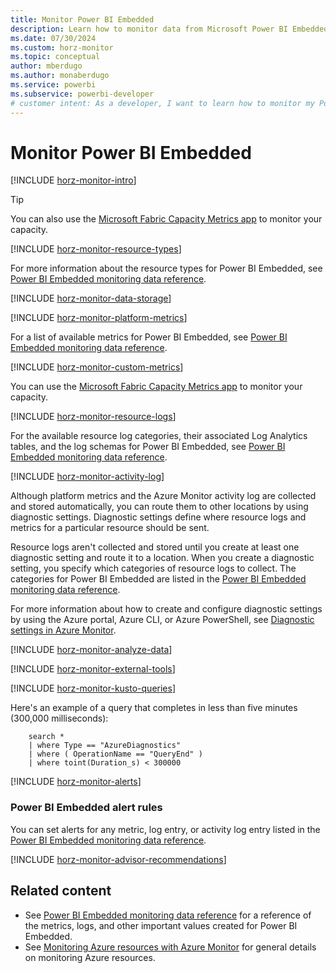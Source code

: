 ```yaml
---
title: Monitor Power BI Embedded
description: Learn how to monitor data from Microsoft Power BI Embedded by using Azure Monitor and PowerShell commands.
ms.date: 07/30/2024
ms.custom: horz-monitor
ms.topic: conceptual
author: mberdugo
ms.author: monaberdugo
ms.service: powerbi
ms.subservice: powerbi-developer
# customer intent: As a developer, I want to learn how to monitor my Power BI Embedded application so that I can ensure it's running smoothly.
---
```

# Monitor Power BI Embedded

[!INCLUDE [horz-monitor-intro](~/../reusable-content/ce-skilling/azure/includes/azure-monitor/horizontals/horz-monitor-intro.md)]

> [!TIP]
> You can also use the [Microsoft Fabric Capacity Metrics app](/fabric/enterprise/metrics-app) to monitor your capacity.

[!INCLUDE [horz-monitor-resource-types](~/../reusable-content/ce-skilling/azure/includes/azure-monitor/horizontals/horz-monitor-resource-types.md)]

For more information about the resource types for Power BI Embedded, see [Power BI Embedded monitoring data reference](monitor-power-bi-embedded-reference.md).

[!INCLUDE [horz-monitor-data-storage](~/../reusable-content/ce-skilling/azure/includes/azure-monitor/horizontals/horz-monitor-data-storage.md)]

[!INCLUDE [horz-monitor-platform-metrics](~/../reusable-content/ce-skilling/azure/includes/azure-monitor/horizontals/horz-monitor-platform-metrics.md)]

For a list of available metrics for Power BI Embedded, see [Power BI Embedded monitoring data reference](monitor-power-bi-embedded-reference.md#metrics).

[!INCLUDE [horz-monitor-custom-metrics](~/../reusable-content/ce-skilling/azure/includes/azure-monitor/horizontals/horz-monitor-non-monitor-metrics.md)]

You can use the [Microsoft Fabric Capacity Metrics app](/fabric/enterprise/metrics-app) to monitor your capacity.

[!INCLUDE [horz-monitor-resource-logs](~/../reusable-content/ce-skilling/azure/includes/azure-monitor/horizontals/horz-monitor-resource-logs.md)]

For the available resource log categories, their associated Log Analytics tables, and the log schemas for Power BI Embedded, see [Power BI Embedded monitoring data reference](monitor-power-bi-embedded-reference.md#resource-logs).

[!INCLUDE [horz-monitor-activity-log](~/../reusable-content/ce-skilling/azure/includes/azure-monitor/horizontals/horz-monitor-activity-log.md)]

Although platform metrics and the Azure Monitor activity log are collected and stored automatically, you can route them to other locations by using diagnostic settings. Diagnostic settings define where resource logs and metrics for a particular resource should be sent.

Resource logs aren't collected and stored until you create at least one diagnostic setting and route it to a location. When you create a diagnostic setting, you specify which categories of resource logs to collect. The categories for Power BI Embedded are listed in the [Power BI Embedded monitoring data reference](monitor-power-bi-embedded-reference.md#resource-logs).

For more information about how to create and configure diagnostic settings by using the Azure portal, Azure CLI, or Azure PowerShell, see [Diagnostic settings in Azure Monitor](/azure/azure-monitor/platform/diagnostic-settings).

[!INCLUDE [horz-monitor-analyze-data](~/../reusable-content/ce-skilling/azure/includes/azure-monitor/horizontals/horz-monitor-analyze-data.md)]

[!INCLUDE [horz-monitor-external-tools](~/../reusable-content/ce-skilling/azure/includes/azure-monitor/horizontals/horz-monitor-external-tools.md)]

[!INCLUDE [horz-monitor-kusto-queries](~/../reusable-content/ce-skilling/azure/includes/azure-monitor/horizontals/horz-monitor-kusto-queries.md)]

Here's an example of a query that completes in less than five minutes (300,000 milliseconds):

```kusto
    search *
    | where Type == "AzureDiagnostics"
    | where ( OperationName == "QueryEnd" )
    | where toint(Duration_s) < 300000   
```

[!INCLUDE [horz-monitor-alerts](~/../reusable-content/ce-skilling/azure/includes/azure-monitor/horizontals/horz-monitor-alerts.md)]

### Power BI Embedded alert rules

You can set alerts for any metric, log entry, or activity log entry listed in the [Power BI Embedded monitoring data reference](monitor-power-bi-embedded-reference.md).

[!INCLUDE [horz-monitor-advisor-recommendations](~/../reusable-content/ce-skilling/azure/includes/azure-monitor/horizontals/horz-monitor-advisor-recommendations.md)]

## Related content

- See [Power BI Embedded monitoring data reference](monitor-power-bi-embedded-reference.md) for a reference of the metrics, logs, and other important values created for Power BI Embedded.
- See [Monitoring Azure resources with Azure Monitor](/azure/azure-monitor/essentials/monitor-azure-resource) for general details on monitoring Azure resources.
